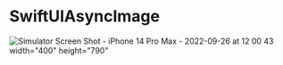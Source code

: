 # SwiftUIAsyncImage
![Simulator Screen Shot - iPhone 14 Pro Max - 2022-09-26 at 12 00 43](https://user-images.githubusercontent.com/67647107/192237997-c51e088e-7490-4f07-9725-7f2579c2f934.png) width="400" height="790"
